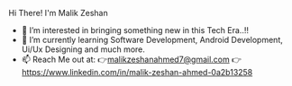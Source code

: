 Hi There! I'm Malik Zeshan
- 👀 I’m interested in bringing something new in this Tech Era..!!
- 🌱 I’m currently learning Software Development, Android Development, Ui/Ux Designing and much more.
- 📫 Reach Me out at: 👉malikzeshanahmed7@gmail.com 👉 https://www.linkedin.com/in/malik-zeshan-ahmed-0a2b13258

